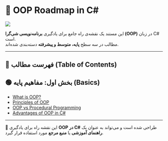 ﻿# 🚀 OOP Roadmap in C#

![](../OOP_Roadmap.jpg)

این مستند یک نقشه‌ی راه جامع برای یادگیری **برنامه‌نویسی شی‌گرا (OOP)** در زبان C# است.  
مطالب در سه سطح **پایه، متوسط و پیشرفته** دسته‌بندی شده‌اند.

---

## 📑 فهرست مطالب (Table of Contents)


## 🟢 بخش اول: مفاهیم پایه (Basics)

- [What is OOP?](./WhatـisـOOP.md)
- [Principles of OOP](./01_Intro/README.md#principles-of-oop-encapsulation-inheritance-polymorphism-abstraction)
- [OOP vs Procedural Programming](./OOP_ProceduralProgramming.md)
- [Advantages of OOP in C#](./Advantages_of_OOP.md)




---

📌 این نقشه راه برای یادگیری **OOP در C#** طراحی شده است و می‌تواند به عنوان یک **راهنمای آموزشی** یا **منبع مرجع** مورد استفاده قرار گیرد.
